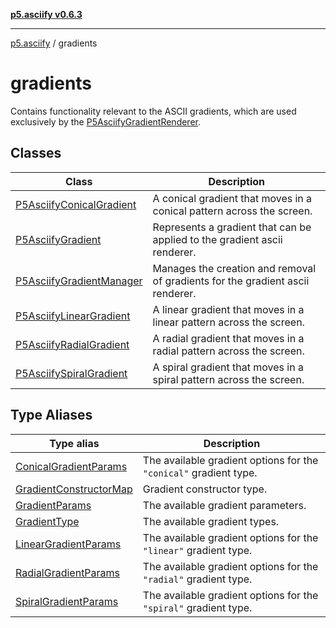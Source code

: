 [**p5.asciify v0.6.3**](../../README.md)

***

[p5.asciify](../../README.md) / gradients

# gradients

Contains functionality relevant to the ASCII gradients, which are used exclusively by the [P5AsciifyGradientRenderer](../renderers/classes/P5AsciifyGradientRenderer.md).

## Classes

| Class | Description |
| ------ | ------ |
| [P5AsciifyConicalGradient](classes/P5AsciifyConicalGradient.md) | A conical gradient that moves in a conical pattern across the screen. |
| [P5AsciifyGradient](classes/P5AsciifyGradient.md) | Represents a gradient that can be applied to the gradient ascii renderer. |
| [P5AsciifyGradientManager](classes/P5AsciifyGradientManager.md) | Manages the creation and removal of gradients for the gradient ascii renderer. |
| [P5AsciifyLinearGradient](classes/P5AsciifyLinearGradient.md) | A linear gradient that moves in a linear pattern across the screen. |
| [P5AsciifyRadialGradient](classes/P5AsciifyRadialGradient.md) | A radial gradient that moves in a radial pattern across the screen. |
| [P5AsciifySpiralGradient](classes/P5AsciifySpiralGradient.md) | A spiral gradient that moves in a spiral pattern across the screen. |

## Type Aliases

| Type alias | Description |
| ------ | ------ |
| [ConicalGradientParams](type-aliases/ConicalGradientParams.md) | The available gradient options for the `"conical"` gradient type. |
| [GradientConstructorMap](type-aliases/GradientConstructorMap.md) | Gradient constructor type. |
| [GradientParams](type-aliases/GradientParams.md) | The available gradient parameters. |
| [GradientType](type-aliases/GradientType.md) | The available gradient types. |
| [LinearGradientParams](type-aliases/LinearGradientParams.md) | The available gradient options for the `"linear"` gradient type. |
| [RadialGradientParams](type-aliases/RadialGradientParams.md) | The available gradient options for the `"radial"` gradient type. |
| [SpiralGradientParams](type-aliases/SpiralGradientParams.md) | The available gradient options for the `"spiral"` gradient type. |
